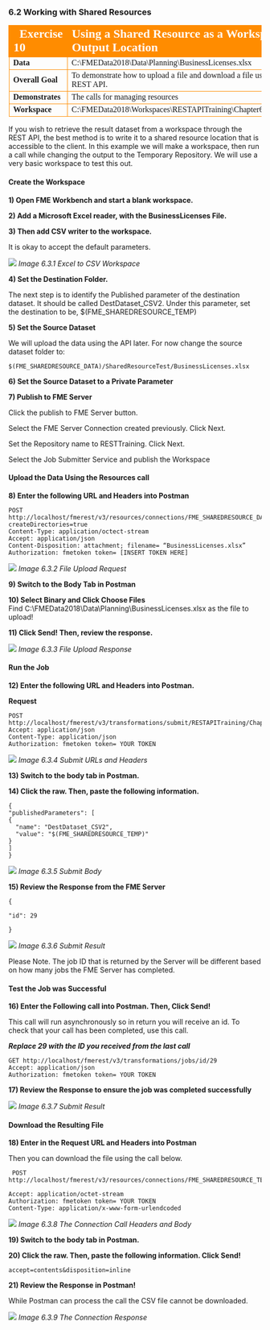 
### 6.2 Working with Shared Resources

<table style="border-spacing: 0px;border-collapse: collapse;font-family:serif">
<tr>
<td width=25% style="vertical-align:middle;background-color:darkorange;border: 2px solid darkorange">
<i class="fa fa-cogs fa-lg fa-pull-left fa-fw" style="color:white;padding-right: 12px;vertical-align:text-top"></i>
<span style="color:white;font-size:x-large;font-weight: bold">Exercise 10 </span>
</td>
<td style="border: 2px solid darkorange;background-color:darkorange;color:white">
<span style="color:white;font-size:x-large;font-weight: bold"> Using a Shared Resource as a Workspace Output Location</span>
</td>
</tr>

<tr>
<td style="border: 1px solid darkorange; font-weight: bold">Data</td>
<td style="border: 1px solid darkorange">C:\FMEData2018\Data\Planning\BusinessLicenses.xlsx</td>
</tr>

<tr>
<td style="border: 1px solid darkorange; font-weight: bold">Overall Goal</td>
<td style="border: 1px solid darkorange"> To demonstrate how to upload a file and download a file using the REST API. </td>
</tr>

<tr>
<td style="border: 1px solid darkorange; font-weight: bold">Demonstrates</td>
<td style="border: 1px solid darkorange"> The calls for managing resources </td>
</tr>
<tr>
<td style="border: 1px solid darkorange; font-weight: bold">Workspace</td>
<td style="border: 1px solid darkorange"> C:\FMEData2018\Workspaces\RESTAPITraining\Chapter6Exercise11 </td>
</tr>


</table>




If you wish to retrieve the result dataset from a workspace through the
REST API, the best method is to write it to a shared resource location
that is accessible to the client. In this example we will make a
workspace, then run a call while changing the output to the Temporary
Repository. We will use a very basic workspace to test this out.

#### Create the Workspace

**1)  Open FME Workbench and start a blank workspace.**

**2) Add a Microsoft Excel reader, with the BusinessLicenses File.**

**3) Then add CSV writer to the workspace.**

It is okay to accept the default parameters.


![](./Images/image6.3.1.Excel.png)
*Image 6.3.1 Excel to CSV Workspace*

**4) Set the Destination Folder.**

The next step is to identify the Published parameter of the destination dataset. It should be called DestDataset_CSV2. Under this parameter, set the destination to be, $(FME_SHAREDRESOURCE_TEMP)

**5) Set the Source Dataset**

We will upload the data using the API later. For now change the source dataset folder to:

    $(FME_SHAREDRESOURCE_DATA)/SharedResourceTest/BusinessLicenses.xlsx

**6) Set the Source Dataset to a Private Parameter**


**7) Publish to FME Server**

Click the publish to FME Server button.

 Select the FME Server Connection created previously. Click Next.

Set the Repository name to RESTTraining. Click Next.

Select the Job Submitter Service and publish the Workspace


#### Upload the Data Using the Resources call

**8) Enter the following URL and Headers into Postman**

    POST http://localhost/fmerest/v3/resources/connections/FME_SHAREDRESOURCE_DATA/filesys/SharedResourceTest?createDirectories=true
    Content-Type: application/octect-stream
    Accept: application/json
    Content-Disposition: attachment; filename= “BusinessLicenses.xlsx”
    Authorization: fmetoken token= [INSERT TOKEN HERE]

  ![](./Images/image6.3.2.UploadRequest.png)
    *Image 6.3.2 File Upload Request*

**9) Switch to the Body Tab in Postman**

**10) Select Binary and Click Choose Files**
<br>
Find
C:\FMEData2018\Data\Planning\BusinessLicenses.xlsx as the file to upload!


**11) Click Send! Then, review the response.**

![](./Images/image6.3.3.UploadResponse.png)
  *Image 6.3.3 File Upload Response*


#### Run the Job

**12) Enter the following URL and Headers into Postman.**

**Request**

    POST
    http://localhost/fmerest/v3/transformations/submit/RESTAPITraining/Chapter6Exercise11.fmw
    Accept: application/json
    Content-Type: application/json
    Authorization: fmetoken token= YOUR TOKEN


  ![](./Images/image6.3.4.SubmitUrl.png)
      *Image 6.3.4 Submit URLs and Headers*

**13) Switch to the body tab in Postman.**

**14) Click the raw. Then, paste the following information.**

    {
    "publishedParameters": [
    {
      "name": "DestDataset_CSV2",
      "value": "$(FME_SHAREDRESOURCE_TEMP)"
    }
    ]
    }

  ![](./Images/image6.3.5.SubmitBody.png)
    *Image 6.3.5 Submit Body*


**15) Review the Response from the FME Server**

    {

    "id": 29

    }

![](./Images/image6.3.6.SubmitResult.png)
*Image 6.3.6 Submit Result*


Please Note. The job ID that is returned by the Server will be different based on how many jobs the FME Server has completed.

#### Test the Job was Successful

**16) Enter the Following call into Postman. Then, Click Send!**

This call will run asynchronously so in return you will receive an id.
To check that your call has been completed, use this call.

***Replace 29 with the ID you received from the last call***

    GET http://localhost/fmerest/v3/transformations/jobs/id/29
    Accept: application/json
    Authorization: fmetoken token= YOUR TOKEN

**17) Review the Response to ensure the job was completed successfully**


![](./Images/image6.3.7.JobResult.png)
*Image 6.3.7 Submit Result*



#### Download the Resulting File


**18) Enter in the Request URL and Headers into Postman**

Then you can download the file using the call below.

     POST http://localhost/fmerest/v3/resources/connections/FME_SHAREDRESOURCE_TEMP/download/Business_Licences.csv

    Accept: application/octet-stream
    Authorization: fmetoken token= YOUR TOKEN
    Content-Type: application/x-www-form-urlendcoded

  ![](./Images/image6.3.8.ConnectionsHeaders.png)
  *Image 6.3.8 The Connection Call Headers and Body*

**19) Switch to the body tab in Postman.**

**20) Click the raw. Then, paste the following information. Click Send!**

    accept=contents&disposition=inline

**21) Review the Response in Postman!**

While Postman can process the call the CSV file cannot be downloaded.

![](./Images/image6.3.9.ConnectionsResponse.png)
*Image 6.3.9 The Connection Response*
